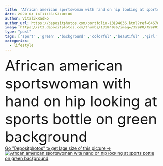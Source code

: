 ```yaml
---
title: 'African american sportswoman with hand on hip looking at sports bottle on green background'
date: 2020-04-14T11:35:53+00:00
author: VitalikRadko
author_url: https://depositphotos.com/portfolio-13194036.html?ref=64678756
image: https://st3.depositphotos.com/thumbs/13194036/image/35980/359803298/api_thumb_450.jpg?forcejpeg=true
type: "post"
tags: ['sport' ,'green' ,'background' ,'colorful' ,'beautiful' ,'girl' ,'fresh' ,'water' ,'brunette' ,'drink' ,'freshness' ,'pose' ,'beverage' ,'refreshment' ,'woman' ,'attractive' ,'refreshing' ,'concentrated' ,'focused' ,'sportswear' ,'hydration' ,'sportswoman' ,'copy space' ,'one person' ,'Studio Shot' ,'young adult' ,'black woman' ,'african american' ,'Healthy Lifestyle' ,'Hand on hip' ,'sports bottle' ,'body positive' ,'body positivity' ]
categories: 
  - lifestyle
---
```

<div aling="center">
            <font size="60"> African american sportswoman with hand on hip looking at sports bottle on green background</font>   
</div>
<div>
    <a href='https://st3.depositphotos.com/thumbs/13194036/image/35980/359803298/api_thumb_450.jpg?forcejpeg=true?ref=64678756' target=_blank > Go "Depositphotos" to get lage size of this picture ->
        <img href='https://st3.depositphotos.com/thumbs/13194036/image/35980/359803298/api_thumb_450.jpg?forcejpeg=true?ref=64678756' src='https://st3.depositphotos.com/13194036/35980/i/950/depositphotos_359803298-stock-photo-african-american-sportswoman-hand-hip.jpg?forcejpeg=true' alt='African american sportswoman with hand on hip looking at sports bottle on green background' >
    </a>
</div>
